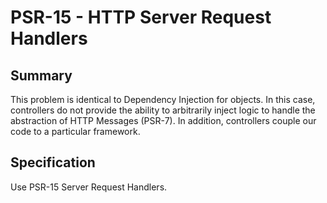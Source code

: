 
# PSR-15 - HTTP Server Request Handlers
## Summary
This problem is identical to Dependency Injection for objects.  In this case, controllers do not provide the ability to arbitrarily inject logic to handle the abstraction of HTTP Messages (PSR-7). In addition, controllers couple our code to a particular framework.

## Specification
Use PSR-15 Server Request Handlers.
